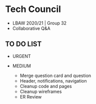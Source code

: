 # Tech Council

- LBAW 2020/21 | Group 32
- Collaborative Q&A

## TO DO LIST

- URGENT

- MEDIUM
  - Merge question card and question
  - Header, notifications, navigation
  - Cleanup code and pages
  - Cleanup wireframes
  - ER Review
